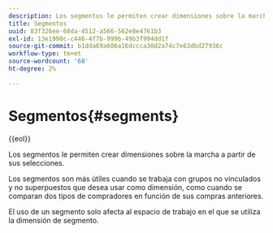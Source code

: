 ```yaml
---
description: Los segmentos le permiten crear dimensiones sobre la marcha a partir de sus selecciones.
title: Segmentos
uuid: 83f326ee-68da-4512-a566-562e8e4761b3
exl-id: 13e1990c-c446-4f7b-999b-49b3f994dd1f
source-git-commit: b1dda69a606a16dccca30d2a74c7e63dbd27936c
workflow-type: tm+mt
source-wordcount: '68'
ht-degree: 2%

---
```


# Segmentos{#segments}

{{eol}}

Los segmentos le permiten crear dimensiones sobre la marcha a partir de sus selecciones.

Los segmentos son más útiles cuando se trabaja con grupos no vinculados y no superpuestos que desea usar como dimensión, como cuando se comparan dos tipos de compradores en función de sus compras anteriores.

El uso de un segmento solo afecta al espacio de trabajo en el que se utiliza la dimensión de segmento.
